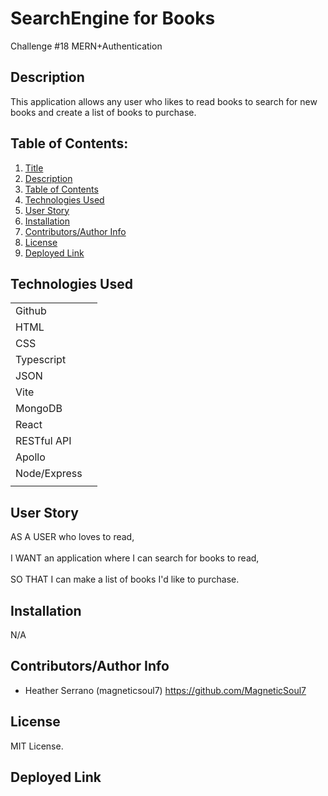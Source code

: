 # SearchEngine for Books

Challenge #18 MERN+Authentication

## Description 

This application allows any user who likes to read books to search for new books and create a list of books to purchase.

## Table of Contents: 

1. [Title](#searchengine-for-books) 
2. [Description](#description) 
3. [Table of Contents](#table-of-contents) 
4. [Technologies Used](#technologies-used) 
5. [User Story](#user-story) 
6. [Installation](#installation) 
7. [Contributors/Author Info](#contributorsauthor-info) 
8. [License](#license) 
9. [Deployed Link](#deployed-link) 

## Technologies Used

|                            |  | 
| ------------- |:-------------:| 
| Github                     |  | 
| HTML                       |  |
| CSS                        |  | 
| Typescript                 |  |
| JSON                       |  |   
| Vite                       |  |
| MongoDB				     |  |
| React                      |  |
| RESTful API                |  |
| Apollo                     |  |
| Node/Express               |  |
|                               |

## User Story 

AS A USER who loves to read,
<br>
<br>
I WANT an application where I can search for books to read,
<br>
<br>
SO THAT I can make a list of books I'd like to purchase. 
<br>

## Installation 

N/A

## Contributors/Author Info

* Heather Serrano (magneticsoul7) https://github.com/MagneticSoul7 

## License

MIT License.

## Deployed Link 
